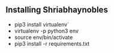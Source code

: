 ## Installing Shriabhaynobles

- pip3 install virtualenv`
- virtualenv -p python3 env
- source env/bin/activate
- pip3 install -r requirements.txt
